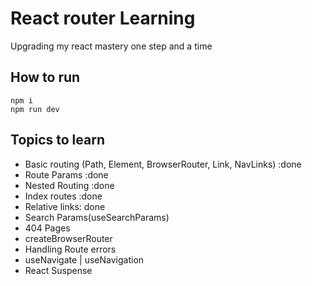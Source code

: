 # React router Learning

Upgrading my react mastery one step and a time

## How to run

```
npm i
npm run dev
```

## Topics to learn

- Basic routing (Path, Element, BrowserRouter, Link, NavLinks) :done
- Route Params :done
- Nested Routing :done
- Index routes :done
- Relative links: done
- Search Params(useSearchParams)
- 404 Pages
- createBrowserRouter
- Handling Route errors
- useNavigate | useNavigation
- React Suspense
